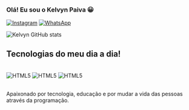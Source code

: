 ### Olá! Eu sou o Kelvyn Paiva 😀

[![Instagram](https://img.shields.io/badge/Instagram-E4405F?style=for-the-badge&logo=instagram&logoColor=white)](https://www.instagram.com/kelvynpaiva/)
[![WhatsApp](https://img.shields.io/badge/WhatsApp-25D366?style=for-the-badge&logo=whatsapp&logoColor=white)](https://wa.me/5561983852094?text=Ol%C3%A1%2C+Tudo+bem%3F+%F0%9F%91%8B)

![Kelvyn GitHub stats](https://github-readme-stats.vercel.app/api?username=KelvynPaiva&show_icons=true&theme=dark)

## Tecnologias do meu dia a dia!

<div style="display: inline_block"> <br/>
    <img align="center" alt="HTML5" src="https://img.shields.io/badge/HTML5-E34F26?style=for-the-badge&logo=html5&logoColor=white">
    <img align="center" alt="HTML5" src="https://img.shields.io/badge/CSS3-1572B6?style=for-the-badge&logo=css3&logoColor=white">
    <img align="center" alt="HTML5" src="https://img.shields.io/badge/JavaScript-F7DF1E?style=for-the-badge&logo=javascript&logoColor=black">
</div> </br>

Apaixonado por tecnologia, educação e por mudar a vida das pessoas através da programação.
